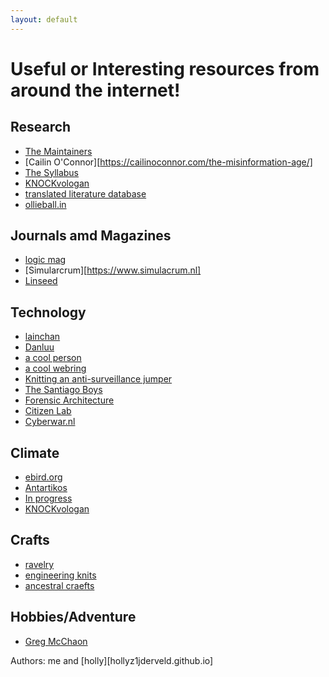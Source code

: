 ```yaml
---
layout: default
---
```

# Useful or Interesting resources from around the internet! 

## Research
- [The Maintainers](https://themaintainers.org/about/)
- [Cailin O'Connor][https://cailinoconnor.com/the-misinformation-age/]
- [The Syllabus](https://www.the-syllabus.com/)
- [KNOCKvologan](https://www.antarktikos.com/)
- [translated literature database](https://www.rochester.edu/college/translation/threepercent/)
- [ollieball.in](http://ollieball.in)

## Journals amd Magazines 
- [logic mag](https://logicmag.io)
- [Simularcrum][https://www.simulacrum.nl]
- [Linseed](https://www.linseedjournal.com)

## Technology 
- [lainchan](https://lainchan.org/Ω/index.html)
- [Danluu](https://danluu.com/)
- [a cool person](https://maia.crimew.gay/posts/)
- [a cool webring](https://sadgirlsclub.wtf/webring.html)
- [Knitting an anti-surveillance jumper](https://kddandco.com/2022/11/02/knitting-an-anti-surveillance-jumper/?fbclid=PAAabPEEoRhzOBlnS9i9jcqadPIlpFqciyxbsb_NZw-NVw-YW08kk6y6jFo3I)
- [The Santiago Boys](https://the-santiago-boys.com/)
- [Forensic Architecture](http://forensic-architecture.org)
- [Citizen Lab](https://citizenlab.ca)
- [Cyberwar.nl](https://cyberwar.nl)

## Climate
- [ebird.org](https://ebird.org)
- [Antartikos](https://www.antarktikos.com/)
- [In progress](http://miekzwamborn.nl/en/category/aktuell/)
- [KNOCKvologan](https://knockvologan.net/)

## Crafts
- [ravelry](https://www.ravelry.com/)
- [engineering knits](https://www.youtube.com/@EngineeringKnits)
- [ancestral craefts](https://www.ancestralcraeft.co.uk/podcast)

## Hobbies/Adventure 
- [Greg McChaon](https://www.gregm.cc/)

Authors: me and [holly][hollyz1jderveld.github.io]
